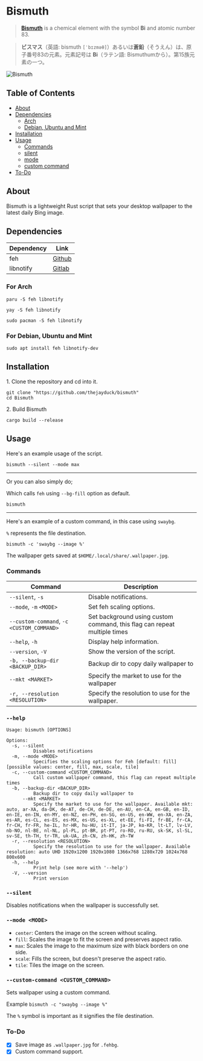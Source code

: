 # Bismuth

> [**Bismuth**](https://en.wikipedia.org/wiki/Bismuth) is a chemical element with the symbol **Bi** and atomic number 83.

> **ビスマス**（英語: bismuth `[ˈbɪzməθ]`）あるいは**蒼鉛**（そうえん）は、原子番号83の元素。元素記号は **Bi**（ラテン語: Bismuthumから）。第15族元素の一つ。

![Bismuth](https://upload.wikimedia.org/wikipedia/commons/thumb/e/ef/Bismuth_crystals_and_1cm3_cube.jpg/500px-Bismuth_crystals_and_1cm3_cube.jpg)


## Table of Contents

- [About](#about)
- [Dependencies](#dependencies)
  - [Arch](#for-arch)
  - [Debian, Ubuntu and Mint](#for-debian-ubuntu-and-mint)
- [Installation](#installation)
- [Usage](#usage)
  - [Commands](#commands)
  - [silent](#silent)
  - [mode](#mode-mode)
  - [custom command](#custom-command-custom_command)
- [To-Do](#to-do)

## About
Bismuth is a lightweight Rust script that sets your desktop wallpaper to the latest daily Bing image. 

## Dependencies
|Dependency|Link                                              |
|----------|--------------------------------------------------|
|feh       |[Github](https://github.com/derf/feh)             |
|libnotify |[Gitlab](https://gitlab.gnome.org/GNOME/libnotify)|

### For Arch
```
paru -S feh libnotify
```
```
yay -S feh libnotify
```
```
sudo pacman -S feh libnotify
```

### For Debian, Ubuntu and Mint
```
sudo apt install feh libnotify-dev
```

## Installation
1\. Clone the repository and cd into it.
```
git clone "https://github.com/thejayduck/bismuth"
cd Bismuth
```
2\. Build Bismuth
```
cargo build --release
```

## Usage
Here's an example usage of the script.
```
bismuth --silent --mode max
```

---

Or you can also simply do;

Which calls `feh` using `--bg-fill` option as default.
```
bismuth
```

---

Here's an example of a custom command, in this case using `swaybg`.

`%` represents the file destination.
```
bismuth -c 'swaybg --image %'
```

The wallpaper gets saved at `$HOME/.local/share/.wallpaper.jpg`.

### Commands
| Command                                     | Description                                                              |
|---------------------------------------------|--------------------------------------------------------------------------|
| `--silent`, `-s`                            | Disable notifications.                                                   |
| `--mode`, `-m` `<MODE>`                     | Set feh scaling options.                                                 |
| `--custom-command`, `-c` `<CUSTOM_COMMAND>` | Set background using custom command, this flag can repeat multiple times |
| `--help`, `-h`                              | Display help information.                                                |
| `--version`, `-V`                           | Show the version of the script.                                          |
| `-b, --backup-dir <BACKUP_DIR>`             | Backup dir to copy daily wallpaper to                                    |
| `--mkt <MARKET>`                            | Specify the market to use for the wallpaper                              |
| `-r, --resolution <RESOLUTION>`             | Specify the resolution to use for the wallpaper.                         |

### `--help`
```
Usage: bismuth [OPTIONS]

Options:
  -s, --silent
          Disables notifications
  -m, --mode <MODE>
          Specifies the scaling options for Feh [default: fill] [possible values: center, fill, max, scale, tile]
  -c, --custom-command <CUSTOM_COMMAND>
          Call custom wallpaper command, this flag can repeat multiple times
  -b, --backup-dir <BACKUP_DIR>
          Backup dir to copy daily wallpaper to
      --mkt <MARKET>
          Specify the market to use for the wallpaper. Available mkt: auto, ar-XA, da-DK, de-AT, de-CH, de-DE, en-AU, en-CA, en-GB, en-ID, en-IE, en-IN, en-MY, en-NZ, en-PH, en-SG, en-US, en-WW, en-XA, en-ZA, es-AR, es-CL, es-ES, es-MX, es-US, es-XL, et-EE, fi-FI, fr-BE, fr-CA, fr-CH, fr-FR, he-IL, hr-HR, hu-HU, it-IT, ja-JP, ko-KR, lt-LT, lv-LV, nb-NO, nl-BE, nl-NL, pl-PL, pt-BR, pt-PT, ro-RO, ru-RU, sk-SK, sl-SL, sv-SE, th-TH, tr-TR, uk-UA, zh-CN, zh-HK, zh-TW
  -r, --resolution <RESOLUTION>
          Specify the resolution to use for the wallpaper. Available resolution: auto UHD 1920x1200 1920x1080 1366x768 1280x720 1024x768 800x600
  -h, --help
          Print help (see more with '--help')
  -V, --version
          Print version
```

### `--silent`
Disables notifications when the wallpaper is successfully set.

### `--mode <MODE>`
- `center`: Centers the image on the screen without scaling.
- `fill`: Scales the image to fit the screen and preserves aspect ratio.
- `max`: Scales the image to the maximum size with black borders on one side.
- `scale`: Fills the screen, but doesn't preserve the aspect ratio.
- `tile`: Tiles the image on the screen.

### `--custom-command <CUSTOM_COMMAND>`
Sets wallpaper using a custom command.

Example `bismuth -c "swaybg --image %"` 

The `%` symbol is important as it signifies the file destination.

### To-Do
- [x] Save image as `.wallpaper.jpg` for `.fehbg`.
- [x] Custom command support.